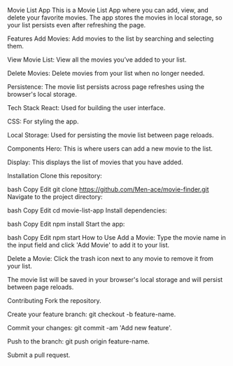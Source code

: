 Movie List App
This is a Movie List App where you can add, view, and delete your favorite movies. The app stores the movies in local storage, so your list persists even after refreshing the page.

Features
Add Movies: Add movies to the list by searching and selecting them.

View Movie List: View all the movies you’ve added to your list.

Delete Movies: Delete movies from your list when no longer needed.

Persistence: The movie list persists across page refreshes using the browser's local storage.

Tech Stack
React: Used for building the user interface.

CSS: For styling the app.

Local Storage: Used for persisting the movie list between page reloads.

Components
Hero: This is where users can add a new movie to the list.

Display: This displays the list of movies that you have added.

Installation
Clone this repository:

bash
Copy
Edit
git clone https://github.com/Men-ace/movie-finder.git
Navigate to the project directory:

bash
Copy
Edit
cd movie-list-app
Install dependencies:

bash
Copy
Edit
npm install
Start the app:

bash
Copy
Edit
npm start
How to Use
Add a Movie: Type the movie name in the input field and click 'Add Movie' to add it to your list.

Delete a Movie: Click the trash icon next to any movie to remove it from your list.

The movie list will be saved in your browser's local storage and will persist between page reloads.

Contributing
Fork the repository.

Create your feature branch: git checkout -b feature-name.

Commit your changes: git commit -am 'Add new feature'.

Push to the branch: git push origin feature-name.

Submit a pull request.
